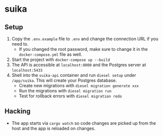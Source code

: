 # suika

## Setup

1. Copy the `.env.example` file to `.env` and change the connection URL if you need to.
	- If you changed the root password, make sure to change it in the `docker-compose.yml` file as well.
2. Start the project with `docker-compose up --build`
3. The API is accessible at `localhost:8000` and the Postgres server at `localhost:5433`
4. Shell into the `suika-api` container and run `diesel setup` under `/app/suika`. This will create your Postgres database.
	- Create new migrations with `diesel migration generate xxx`
	- Run the migrations with `diesel migration run`
	- Test for rollback errors with `diesel migration redo`

## Hacking
  - The app starts via `cargo watch` so code changes are picked up from the host and the app is reloaded on changes.
